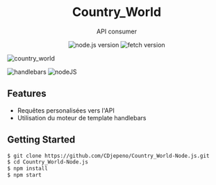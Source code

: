 <p align="center"><h1 align="center">
  Country_World
</h1>

<p align="center">
  API consumer
</p>

<p align="center">
    <img src="https://img.shields.io/badge/Node.js-V.15.11.0-green" alt="node.js version">
    <img src="https://img.shields.io/badge/Node--fetch-V.2.6.1-blue" alt="fetch version">
</p>

![country_world](https://user-images.githubusercontent.com/43074465/112244473-ae545700-8c4f-11eb-9c17-ca924d718792.png)

![handlebars](https://user-images.githubusercontent.com/43074465/112244670-d5ab2400-8c4f-11eb-95e2-9be3918dd10a.png)
![nodeJS](https://user-images.githubusercontent.com/43074465/112244704-e360a980-8c4f-11eb-9a05-031673a84220.png)

## Features
- Requêtes personalisées vers l'API
- Utilisation du moteur de template handlebars

## Getting Started
```bash
$ git clone https://github.com/CDjepeno/Country_World-Node.js.git
$ cd Country_World-Node.js
$ npm install
$ npm start 
```
